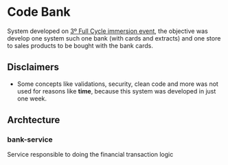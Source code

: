 # Code Bank
System developed on [3º  Full Cycle immersion event](https://imersao.fullcycle.com.br/page/imersao-full-stack-full-cycle-google), the objective was develop one system such one bank (with cards and extracts) and one store to sales products to be bought with the bank cards.

## Disclaimers
- Some concepts like validations, security, clean code and more was not used for reasons like **time**, because this system was developed in just one week.


## Archtecture


### **bank-service**
Service responsible to doing the financial transaction logic
